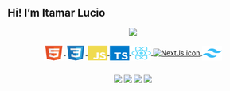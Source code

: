## Hi! I’m Itamar Lucio

<div display:"inline" align="center">
  <a href="https://github.com/itamarLu">
  <img height="180em" src="https://github-readme-stats.vercel.app/api/top-langs/?username=ItamarLu&layout=compact&langs_count=7&theme=github_dark"/>
</div>
<div style="display: inline_block" align="center"><br>
  <img align="center" alt="HTML icon" height="30" width="40" src="https://raw.githubusercontent.com/devicons/devicon/master/icons/html5/html5-original.svg">
  <img align="center" alt="CSS icon" height="30" width="40" src="https://raw.githubusercontent.com/devicons/devicon/master/icons/css3/css3-original.svg">
  <img align="center" alt="Javascript icon" height="30" width="40" src="https://raw.githubusercontent.com/devicons/devicon/master/icons/javascript/javascript-plain.svg">
  <img align="center" alt="Typescript icon" height="30" width="40" src="https://github.com/devicons/devicon/blob/master/icons/typescript/typescript-plain.svg">
  <img align="center" alt="React icon" height="30" width="40" src="https://github.com/devicons/devicon/blob/master/icons/react/react-original.svg">
  <img align="center" alt="NextJs icon" height="40" width="40" src="https://img.icons8.com/nolan/64/nextjs.png">
  <img align="center" alt="Tailwindcss icon" height="30" width="40" src="https://github.com/devicons/devicon/blob/master/icons/tailwindcss/tailwindcss-original.svg">
</div>

##

<div align="center"> 
  <a href = "mailto:itamarlucio19@gmail.com"><img src="https://img.shields.io/badge/Gmail-D14836?style=for-the-badge&logo=gmail&logoColor=white" target="_blank"></a>
  <a href="https://www.linkedin.com/in/itamar-lucio-16a2521ab" target="_blank"><img src="https://img.shields.io/badge/-LinkedIn-%230077B5?style=for-the-badge&logo=linkedin&logoColor=white" target="_blank"></a> 
  <a href="https://instagram.com/itamar.lucio" target="_blank"><img src="https://img.shields.io/badge/-Instagram-%23E4405F?style=for-the-badge&logo=instagram&logoColor=white" target="_blank"></a>
  <a href="https://discordapp.com/users/288413929628106754" target="_blank"><img src="https://img.shields.io/badge/Discord-7289DA?style=for-the-badge&logo=discord&logoColor=white" target="_blank"></a>
</div>
